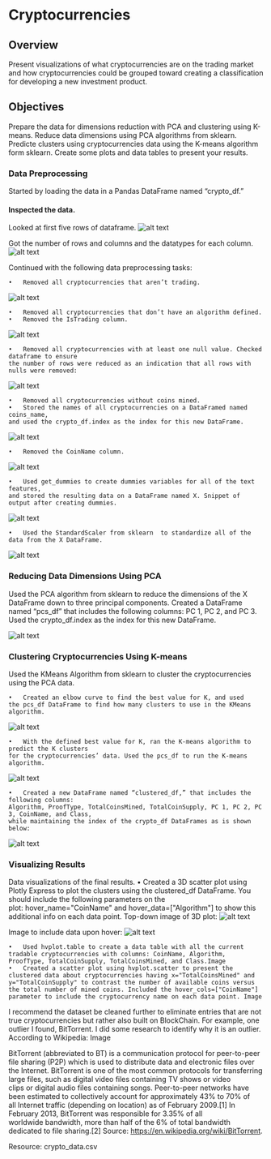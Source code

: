# Cryptocurrencies

## Overview

Present visualizations of what cryptocurrencies are on the trading market and how cryptocurrencies could be grouped toward creating a classification for developing a new investment product.

## Objectives

Prepare the data for dimensions reduction with PCA and clustering using K-means.
Reduce data dimensions using PCA algorithms from sklearn.
Predicte clusters using cryptocurrencies data using the K-means algorithm form sklearn.
Create some plots and data tables to present your results.


### Data Preprocessing

Started by loading the data in a Pandas DataFrame named “crypto_df.” 

#### Inspected the data.
Looked at first five rows of dataframe.
![alt text](https://github.com/Al-Huneidi/Cryptocurrencies/blob/master/Screenshots/Inspect_Data/1_DataFrame_from_csv.png)

Got the number of rows and columns and the datatypes for each column.
![alt text](https://github.com/Al-Huneidi/Cryptocurrencies/blob/master/Screenshots/Inspect_Data/2_Data_Types_For_Each_Column.png)

Continued with the following data preprocessing tasks:

	•	Removed all cryptocurrencies that aren’t trading. 
![alt text](https://github.com/Al-Huneidi/Cryptocurrencies/blob/master/Screenshots/Preprocessing/1_Coins_Not_Trading.png)

	•	Removed all cryptocurrencies that don’t have an algorithm defined.
	•	Removed the IsTrading column.
![alt text](https://github.com/Al-Huneidi/Cryptocurrencies/blob/master/Screenshots/Preprocessing/2_DataFrame_with_IsTrading_Column%20Removed.png)

	•	Removed all cryptocurrencies with at least one null value. Checked dataframe to ensure
	the number of rows were reduced as an indication that all rows with nulls were removed:
![alt text](https://github.com/Al-Huneidi/Cryptocurrencies/blob/master/Screenshots/Preprocessing/3_Proof_Null_Values_Removed.png)

	•	Removed all cryptocurrencies without coins mined. 
	•	Stored the names of all cryptocurrencies on a DataFramed named coins_name, 
	and used the crypto_df.index as the index for this new DataFrame. 
![alt text](https://github.com/Al-Huneidi/Cryptocurrencies/blob/master/Screenshots/Preprocessing/4_New_DataFrame_coins_name_df.png)

	•	Removed the CoinName column.
![alt text](https://github.com/Al-Huneidi/Cryptocurrencies/blob/master/Screenshots/Preprocessing/5_DataFrame_with_CoinsName_Column_Removed.png)

	•	Used get_dummies to create dummies variables for all of the text features, 
	and stored the resulting data on a DataFrame named X. Snippet of output after creating dummies.
![alt text](https://github.com/Al-Huneidi/Cryptocurrencies/blob/master/Screenshots/Preprocessing/6_Snippet_Dummies.png)

	•	Used the StandardScaler from sklearn  to standardize all of the data from the X DataFrame.
![alt text](https://github.com/Al-Huneidi/Cryptocurrencies/blob/master/Screenshots/Preprocessing/7_Standardized_data.png)
  
  
### Reducing Data Dimensions Using PCA
Used the PCA algorithm from sklearn to reduce the dimensions of the X DataFrame down to three principal components. 
Created a DataFrame named “pcs_df” that includes the following columns: 
PC 1, PC 2, and PC 3. Used the crypto_df.index as the index for this new DataFrame.

![alt text](https://github.com/Al-Huneidi/Cryptocurrencies/blob/master/Screenshots/PCA_Dimensions/PCA_Data_Transformed_to_DataFrame.png)


### Clustering Cryptocurrencies Using K-means
Used the KMeans Algorithm from sklearn to cluster the cryptocurrencies using the PCA data.

	•	Created an elbow curve to find the best value for K, and used
	the pcs_df DataFrame to find how many clusters to use in the KMeans algorithm. 
![alt text](https://github.com/Al-Huneidi/Cryptocurrencies/blob/master/Screenshots/Clustering_K-means/1_Elbow_Curve.png)

	•	With the defined best value for K, ran the K-means algorithm to predict the K clusters
	for the cryptocurrencies’ data. Used the pcs_df to run the K-means algorithm.
![alt text](https://github.com/Al-Huneidi/Cryptocurrencies/blob/master/Screenshots/Clustering_K-means/2_PCS_DataFrame_With_Predicitve_Class.png)

	•	Created a new DataFrame named “clustered_df,” that includes the following columns: 
	Algorithm, ProofType, TotalCoinsMined, TotalCoinSupply, PC 1, PC 2, PC 3, CoinName, and Class,
	while maintaining the index of the crypto_df DataFrames as is shown below:
![alt text](https://github.com/Al-Huneidi/Cryptocurrencies/blob/master/Screenshots/Clustering_K-means/3_clusterd_df.png)

### Visualizing Results
Data visualizations of the final results.
	•	Created a 3D scatter plot using Plotly Express to plot the clusters using the clustered_df DataFrame. You should include the following parameters on the plot: hover_name="CoinName" and hover_data=["Algorithm"] to show this additional info on each data point. 
Top-down image of 3D plot:
![alt text](https://github.com/Al-Huneidi/Cryptocurrencies/blob/master/Screenshots/Visualizations/1_3D.png)

Image to include data upon hover:
![alt text](https://github.com/Al-Huneidi/Cryptocurrencies/blob/master/Screenshots/Visualizations/2_3D_with_Hover_label.png)

	•	Used hvplot.table to create a data table with all the current tradable cryptocurrencies with columns: CoinName, Algorithm, ProofType, TotalCoinSupply, TotalCoinsMined, and Class.Image
	•	Created a scatter plot using hvplot.scatter to present the clustered data about cryptocurrencies having x="TotalCoinsMined" and y="TotalCoinSupply" to contrast the number of available coins versus the total number of mined coins. Included the hover_cols=["CoinName"] parameter to include the cryptocurrency name on each data point. Image

I recommend the dataset be cleaned further to eliminate entries that are not true cryptocurrencies but rather also built on BlockChain.  For example, one outlier I found, BitTorrent. I did some research to identify why it is an outlier.  According to Wikipedia:  Image

BitTorrent (abbreviated to BT) is a communication protocol for peer-to-peer file sharing (P2P) which is used to distribute data and electronic files over the Internet.
BitTorrent is one of the most common protocols for transferring large files, such as digital video files containing TV shows or video clips or digital audio files containing songs. Peer-to-peer networks have been estimated to collectively account for approximately 43% to 70% of all Internet traffic (depending on location) as of February 2009.[1] In February 2013, BitTorrent was responsible for 3.35% of all worldwide bandwidth, more than half of the 6% of total bandwidth dedicated to file sharing.[2] 
Source: https://en.wikipedia.org/wiki/BitTorrent. 

Resource:
crypto_data.csv

